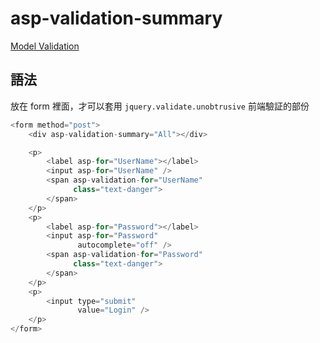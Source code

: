 # asp-validation-summary

[Model Validation](../Model%20Validation/Model%20Validation.md)

## 語法

放在 form 裡面，才可以套用 `jquery.validate.unobtrusive` 前端驗証的部份

```csharp
<form method="post">
    <div asp-validation-summary="All"></div>

    <p>
        <label asp-for="UserName"></label>
        <input asp-for="UserName" />
        <span asp-validation-for="UserName"
              class="text-danger">
        </span>
    </p>
    <p>
        <label asp-for="Password"></label>
        <input asp-for="Password"
               autocomplete="off" />
        <span asp-validation-for="Password"
              class="text-danger">
        </span>
    </p>
    <p>
        <input type="submit"
               value="Login" />
    </p>
</form>
```
